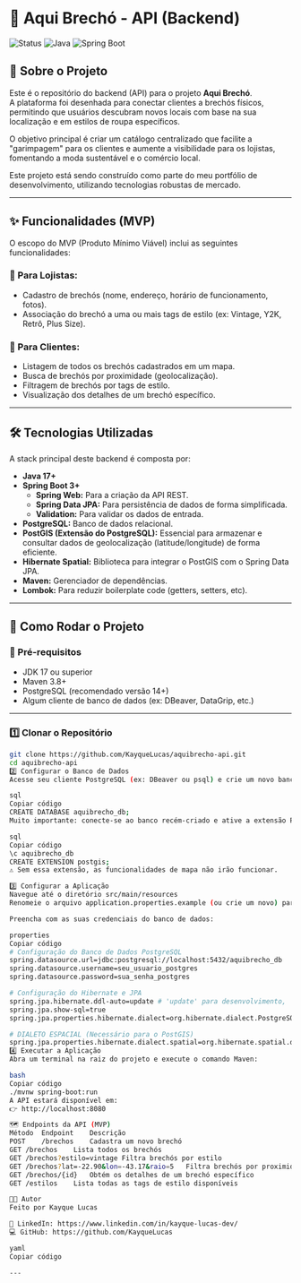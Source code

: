 # 🧥 Aqui Brechó - API (Backend)

![Status](https://img.shields.io/badge/status-em_desenvolvimento-yellow)
![Java](https://img.shields.io/badge/Java-17%2B-blue)
![Spring Boot](https://img.shields.io/badge/Spring%20Boot-3.x.x-brightgreen)

## 📖 Sobre o Projeto

Este é o repositório do backend (API) para o projeto **Aqui Brechó**.  
A plataforma foi desenhada para conectar clientes a brechós físicos, permitindo que usuários descubram novos locais com base na sua localização e em estilos de roupa específicos.

O objetivo principal é criar um catálogo centralizado que facilite a "garimpagem" para os clientes e aumente a visibilidade para os lojistas, fomentando a moda sustentável e o comércio local.

Este projeto está sendo construído como parte do meu portfólio de desenvolvimento, utilizando tecnologias robustas de mercado.

---

## ✨ Funcionalidades (MVP)

O escopo do MVP (Produto Mínimo Viável) inclui as seguintes funcionalidades:

### 👕 Para Lojistas:
- Cadastro de brechós (nome, endereço, horário de funcionamento, fotos).
- Associação do brechó a uma ou mais tags de estilo (ex: Vintage, Y2K, Retrô, Plus Size).

### 🧍 Para Clientes:
- Listagem de todos os brechós cadastrados em um mapa.
- Busca de brechós por proximidade (geolocalização).
- Filtragem de brechós por tags de estilo.
- Visualização dos detalhes de um brechó específico.

---

## 🛠️ Tecnologias Utilizadas

A stack principal deste backend é composta por:

- **Java 17+**
- **Spring Boot 3+**
  - **Spring Web:** Para a criação da API REST.
  - **Spring Data JPA:** Para persistência de dados de forma simplificada.
  - **Validation:** Para validar os dados de entrada.
- **PostgreSQL:** Banco de dados relacional.
- **PostGIS (Extensão do PostgreSQL):** Essencial para armazenar e consultar dados de geolocalização (latitude/longitude) de forma eficiente.
- **Hibernate Spatial:** Biblioteca para integrar o PostGIS com o Spring Data JPA.
- **Maven:** Gerenciador de dependências.
- **Lombok:** Para reduzir boilerplate code (getters, setters, etc).

---

## 🚀 Como Rodar o Projeto

### 🧩 Pré-requisitos

- JDK 17 ou superior  
- Maven 3.8+  
- PostgreSQL (recomendado versão 14+)  
- Algum cliente de banco de dados (ex: DBeaver, DataGrip, etc.)

---

### 1️⃣ Clonar o Repositório

```bash
git clone https://github.com/KayqueLucas/aquibrecho-api.git
cd aquibrecho-api
2️⃣ Configurar o Banco de Dados
Acesse seu cliente PostgreSQL (ex: DBeaver ou psql) e crie um novo banco:

sql
Copiar código
CREATE DATABASE aquibrecho_db;
Muito importante: conecte-se ao banco recém-criado e ative a extensão PostGIS:

sql
Copiar código
\c aquibrecho_db
CREATE EXTENSION postgis;
⚠️ Sem essa extensão, as funcionalidades de mapa não irão funcionar.

3️⃣ Configurar a Aplicação
Navegue até o diretório src/main/resources
Renomeie o arquivo application.properties.example (ou crie um novo) para application.properties.

Preencha com as suas credenciais do banco de dados:

properties
Copiar código
# Configuração do Banco de Dados PostgreSQL
spring.datasource.url=jdbc:postgresql://localhost:5432/aquibrecho_db
spring.datasource.username=seu_usuario_postgres
spring.datasource.password=sua_senha_postgres

# Configuração do Hibernate e JPA
spring.jpa.hibernate.ddl-auto=update # 'update' para desenvolvimento, 'validate' para produção
spring.jpa.show-sql=true
spring.jpa.properties.hibernate.dialect=org.hibernate.dialect.PostgreSQLDialect

# DIALETO ESPACIAL (Necessário para o PostGIS)
spring.jpa.properties.hibernate.dialect.spatial=org.hibernate.spatial.dialect.postgis.PostgisDialect
4️⃣ Executar a Aplicação
Abra um terminal na raiz do projeto e execute o comando Maven:

bash
Copiar código
./mvnw spring-boot:run
A API estará disponível em:
👉 http://localhost:8080

🗺️ Endpoints da API (MVP)
Método	Endpoint	Descrição
POST	/brechos	Cadastra um novo brechó
GET	/brechos	Lista todos os brechós
GET	/brechos?estilo=vintage	Filtra brechós por estilo
GET	/brechos?lat=-22.90&lon=-43.17&raio=5	Filtra brechós por proximidade (raio em km)
GET	/brechos/{id}	Obtém os detalhes de um brechó específico
GET	/estilos	Lista todas as tags de estilo disponíveis

👨‍💻 Autor
Feito por Kayque Lucas

🔗 LinkedIn: https://www.linkedin.com/in/kayque-lucas-dev/
💻 GitHub: https://github.com/KayqueLucas

yaml
Copiar código

---
